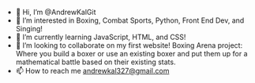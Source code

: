 - 👋 Hi, I’m @AndrewKalGit
- 👀 I’m interested in Boxing, Combat Sports, Python, Front End Dev, and Singing!
- 🌱 I’m currently learning JavaScript, HTML, and CSS!
- 💞️ I’m looking to collaborate on my first website! Boxing Arena project: Where you build a boxer or use an existing boxer and put them up for a mathematical
battle based on their existing stats.
- 📫 How to reach me andrewkal327@gmail.com

<!---
AndrewKalGit/AndrewKalGit is a ✨ special ✨ repository because its `README.md` (this file) appears on your GitHub profile.
You can click the Preview link to take a look at your changes.
--->
